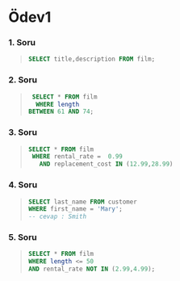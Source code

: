 # Ödev1

### 1. Soru

> ```SQL
> SELECT title,description FROM film;
> ```

### 2. Soru

> ```SQL
>  SELECT * FROM film
>   WHERE length
> BETWEEN 61 AND 74;
> ```

### 3. Soru

> ```SQL
> SELECT * FROM film
>  WHERE rental_rate =  0.99
>    AND replacement_cost IN (12.99,28.99)
> ```

### 4. Soru

> ```SQL
> SELECT last_name FROM customer
> WHERE first_name = 'Mary';
> -- cevap : Smith
> ```

### 5. Soru

> ```SQL
> SELECT * FROM film
> WHERE length <= 50
> AND rental_rate NOT IN (2.99,4.99);
> ```
